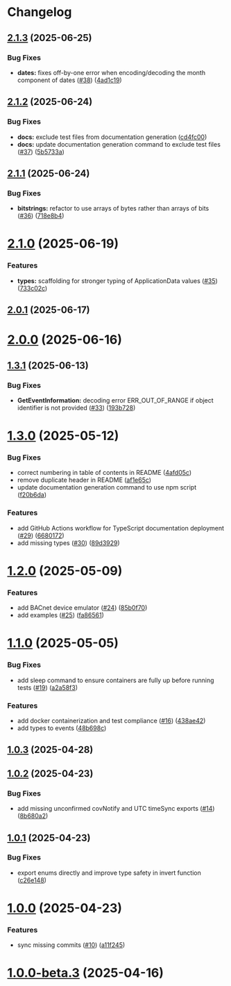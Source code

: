 # Changelog

## [2.1.3](https://github.com/innovation-system/node-bacnet/compare/v2.1.2...v2.1.3) (2025-06-25)


### Bug Fixes

* **dates:** fixes off-by-one error when encoding/decoding the month component of dates ([#38](https://github.com/innovation-system/node-bacnet/issues/38)) ([4ad1c19](https://github.com/innovation-system/node-bacnet/commit/4ad1c1996654dc39425e9838a80ccd1727e27b94))

## [2.1.2](https://github.com/innovation-system/node-bacnet/compare/v2.1.1...v2.1.2) (2025-06-24)


### Bug Fixes

* **docs:** exclude test files from documentation generation ([cd4fc00](https://github.com/innovation-system/node-bacnet/commit/cd4fc005114ae4de62d599f52a9f7f4ea74b85ba))
* **docs:** update documentation generation command to exclude test files ([#37](https://github.com/innovation-system/node-bacnet/issues/37)) ([5b5733a](https://github.com/innovation-system/node-bacnet/commit/5b5733ae7fe3002135408571eb36662e3b81c94e))

## [2.1.1](https://github.com/innovation-system/node-bacnet/compare/v2.1.0...v2.1.1) (2025-06-24)


### Bug Fixes

* **bitstrings:** refactor to use arrays of bytes rather than arrays of bits ([#36](https://github.com/innovation-system/node-bacnet/issues/36)) ([718e8b4](https://github.com/innovation-system/node-bacnet/commit/718e8b4dd93fc32c9a996109436a545078ec22e5))

# [2.1.0](https://github.com/innovation-system/node-bacnet/compare/v2.0.1...v2.1.0) (2025-06-19)


### Features

* **types:** scaffolding for stronger typing of ApplicationData values ([#35](https://github.com/innovation-system/node-bacnet/issues/35)) ([733c02c](https://github.com/innovation-system/node-bacnet/commit/733c02c7eea8c1a4b97dcce2557fb56ced873fbc))

## [2.0.1](https://github.com/innovation-system/node-bacnet/compare/v2.0.0...v2.0.1) (2025-06-17)

# [2.0.0](https://github.com/innovation-system/node-bacnet/compare/v1.3.1...v2.0.0) (2025-06-16)

## [1.3.1](https://github.com/innovation-system/node-bacnet/compare/v1.3.0...v1.3.1) (2025-06-13)


### Bug Fixes

* **GetEventInformation:** decoding error ERR_OUT_OF_RANGE if object identifier is not provided ([#33](https://github.com/innovation-system/node-bacnet/issues/33)) ([193b728](https://github.com/innovation-system/node-bacnet/commit/193b7283a0228ee1591a9dcdba51b9bea15e4b64))

# [1.3.0](https://github.com/innovation-system/node-bacnet/compare/v1.2.0...v1.3.0) (2025-05-12)


### Bug Fixes

* correct numbering in table of contents in README ([4afd05c](https://github.com/innovation-system/node-bacnet/commit/4afd05caf2d1b5e8825b06bee67ae8fa0a5f1f34))
* remove duplicate header in README ([af1e65c](https://github.com/innovation-system/node-bacnet/commit/af1e65c3798346734685688c2352a77590bc39e6))
* update documentation generation command to use npm script ([f20b6da](https://github.com/innovation-system/node-bacnet/commit/f20b6da891665c9a7afd919e2422702aa4badfd9))


### Features

* add GitHub Actions workflow for TypeScript documentation deployment ([#29](https://github.com/innovation-system/node-bacnet/issues/29)) ([6680172](https://github.com/innovation-system/node-bacnet/commit/6680172006264d9a2d8e535210b9c8ffbff5fd07))
* add missing types ([#30](https://github.com/innovation-system/node-bacnet/issues/30)) ([89d3929](https://github.com/innovation-system/node-bacnet/commit/89d392917d14b9fa5c8a7556d64f61f2a3da0202))

# [1.2.0](https://github.com/innovation-system/node-bacnet/compare/v1.1.0...v1.2.0) (2025-05-09)


### Features

* add BACnet device emulator ([#24](https://github.com/innovation-system/node-bacnet/issues/24)) ([85b0f70](https://github.com/innovation-system/node-bacnet/commit/85b0f701e016752f4897030aded36ec35a40aee2))
* add examples ([#25](https://github.com/innovation-system/node-bacnet/issues/25)) ([fa86561](https://github.com/innovation-system/node-bacnet/commit/fa8656194f381736fb918f6ef0036f97232046fe))

# [1.1.0](https://github.com/innovation-system/node-bacnet/compare/v1.0.3...v1.1.0) (2025-05-05)


### Bug Fixes

* add sleep command to ensure containers are fully up before running tests ([#19](https://github.com/innovation-system/node-bacnet/issues/19)) ([a2a58f3](https://github.com/innovation-system/node-bacnet/commit/a2a58f379eb05fe5f89e0548fba0f3d627fdf095))


### Features

* add docker containerization and test compliance ([#16](https://github.com/innovation-system/node-bacnet/issues/16)) ([438ae42](https://github.com/innovation-system/node-bacnet/commit/438ae42d868406451c9237dfa07a4bec7da7f025))
* add types to events ([48b698c](https://github.com/innovation-system/node-bacnet/commit/48b698c62b2ddd02c07640a91b39fb3a72a47eaa))

## [1.0.3](https://github.com/innovation-system/node-bacnet/compare/v1.0.2...v1.0.3) (2025-04-28)

## [1.0.2](https://github.com/innovation-system/node-bacnet/compare/v1.0.1...v1.0.2) (2025-04-23)


### Bug Fixes

* add missing unconfirmed covNotify and UTC timeSync exports ([#14](https://github.com/innovation-system/node-bacnet/issues/14)) ([8b680a2](https://github.com/innovation-system/node-bacnet/commit/8b680a2a5da4e2aa842208ca337b973e1ddb997f))

## [1.0.1](https://github.com/innovation-system/node-bacnet/compare/v1.0.0...v1.0.1) (2025-04-23)


### Bug Fixes

* export enums directly and improve type safety in invert function ([c26e148](https://github.com/innovation-system/node-bacnet/commit/c26e148b94035f388d4dc1bcf33f1beb5229c603))

# [1.0.0](https://github.com/innovation-system/node-bacnet/compare/v1.0.0-beta.3...v1.0.0) (2025-04-23)


### Features

* sync missing commits ([#10](https://github.com/innovation-system/node-bacnet/issues/10)) ([a11f245](https://github.com/innovation-system/node-bacnet/commit/a11f245435ae4dbb1e730491b40037eb0d9b7ccd))

# [1.0.0-beta.3](https://github.com/innovation-system/node-bacnet/compare/v1.0.0-beta.2...v1.0.0-beta.3) (2025-04-16)

